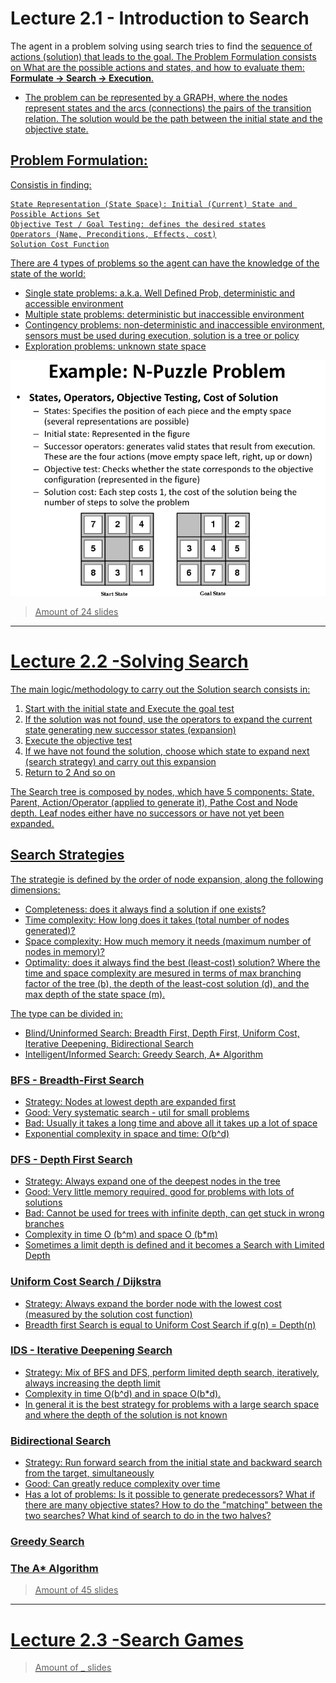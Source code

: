 # Lecture 2.1 - Introduction to Search
The agent in a problem solving using search tries to find the <u>sequence of actions<u> (solution) that leads to the goal. The Problem Formulation consists on What are the possible actions and states, and how to evaluate them: **Formulate -> Search -> Execution**.
- The problem can be represented by a GRAPH, where the nodes represent states and the arcs (connections) the pairs of the transition relation. The solution would be the path between the initial state and the objective state.

## Problem Formulation:
Consistis in finding:
```
State Representation (State Space): Initial (Current) State and Possible Actions Set
Objective Test / Goal Testing: defines the desired states
Operators (Name, Preconditions, Effects, cost)
Solution Cost Function
```
There are 4 types of problems so the agent can have the knowledge of the state of the world:
- Single state problems: a.k.a. Well Defined Prob, deterministic and accessible environment
- Multiple state problems: deterministic but inaccessible environment
- Contingency problems: non-deterministic and inaccessible environment, sensors must be used during execution, solution is a tree or policy
- Exploration problems: unknown state space

![NPuzProb](Gallery/2-NPuzzleProb.png)

> Amount of 24 slides
---

# Lecture 2.2 -Solving Search
The main logic/methodology to carry out the Solution search consists in:
1. Start with the initial state and Execute the goal test
2. If the solution was not found, use the operators to expand the current state generating new successor states (expansion)
3. Execute the objective test
4. If we have not found the solution, choose which state to expand next (search strategy) and carry out this expansion
5. Return to 2
And so on

The Search tree is composed by nodes, which have 5 components: State, Parent, Action/Operator (applied to generate it), Pathe Cost and Node depth. Leaf nodes either have no 
successors or have not yet been expanded.

## Search Strategies
The strategie is defined by the order of node expansion, along the following dimensions:
- Completeness: does it always find a solution if one exists?
- Time complexity: How long does it takes (total number of nodes generated)?
- Space complexity: How much memory it needs (maximum number of nodes in memory)?
- Optimality: does it always find the best (least-cost) solution?
Where the time and space complexity are mesured in terms of max branching factor of the tree (b), the depth of the least-cost solution (d), and the max depth of the state space (m).

The type can be divided in:
- Blind/Uninformed Search: Breadth First, Depth First, Uniform Cost, Iterative Deepening, Bidirectional Search
- Intelligent/Informed Search: Greedy Search, A* Algorithm

### BFS - Breadth-First Search
- Strategy: Nodes at lowest depth are expanded first
- Good: Very systematic search - util for small problems
- Bad: Usually it takes a long time and above all it takes up a lot of space
- Exponential complexity in space and time: O(b^d)

### DFS - Depth First Search
- Strategy: Always expand one of the deepest nodes in the tree
- Good: Very little memory required, good for problems with lots of solutions
- Bad: Cannot be used for trees with infinite depth, can get stuck in wrong branches
- Complexity in time O (b^m) and space O (b*m)
- Sometimes a limit depth is defined and it becomes a Search with Limited Depth

### Uniform Cost Search / Dijkstra
- Strategy: Always expand the border node with the lowest cost (measured by the solution cost function) 
- Breadth first  Search is equal to Uniform Cost Search if g(n) = Depth(n)

### IDS - Iterative Deepening Search
- Strategy: Mix of BFS and DFS, perform limited depth search, iteratively, always increasing the depth limit
- Complexity in time O(b^d) and in space O(b*d).
- In general it is the best strategy for problems with a large search space and where the depth of the solution is not known
### Bidirectional Search
- Strategy: Run forward search from the initial state and backward search from the target, simultaneously
- Good: Can greatly reduce complexity over time
- Has a lot of problems: Is it possible to generate predecessors? What if there are many objective states? How to do the "matching" between the two searches? What kind of search to do in the two halves?


### Greedy Search

### The A* Algorithm

> Amount of 45 slides
---

# Lecture 2.3 -Search Games

> Amount of _ slides